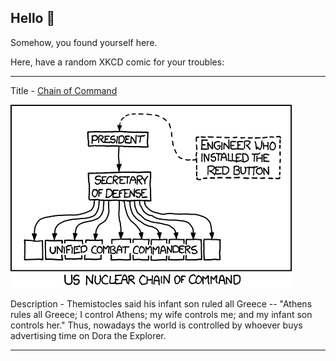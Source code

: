 ## Hello 👀

Somehow, you found yourself here.

Here, have a random XKCD comic for your troubles:

-----------------------------------

Title - [Chain of Command](https://xkcd.com/898)

![Chain of Command](./random_comic.png)

Description - Themistocles said his infant son ruled all Greece -- "Athens rules all Greece; I control Athens; my wife controls me; and my infant son controls her." Thus, nowadays the world is controlled by whoever buys advertising time on Dora the Explorer.

-----------------------------------